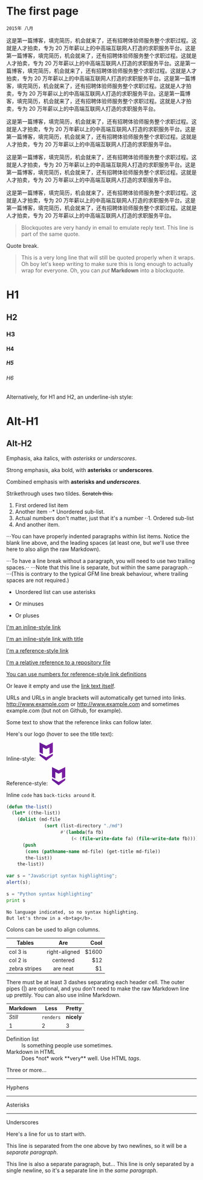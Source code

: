 # The first page

`2015年 八月`


这是第一篇博客，填完简历，机会就来了，还有招聘体验师服务整个求职过程。这就是人才拍卖，专为 20 万年薪以上的中高端互联网人打造的求职服务平台。这是第一篇博客，填完简历，机会就来了，还有招聘体验师服务整个求职过程。这就是人才拍卖，专为 20 万年薪以上的中高端互联网人打造的求职服务平台。这是第一篇博客，填完简历，机会就来了，还有招聘体验师服务整个求职过程。这就是人才拍卖，专为 20 万年薪以上的中高端互联网人打造的求职服务平台。这是第一篇博客，填完简历，机会就来了，还有招聘体验师服务整个求职过程。这就是人才拍卖，专为 20 万年薪以上的中高端互联网人打造的求职服务平台。这是第一篇博客，填完简历，机会就来了，还有招聘体验师服务整个求职过程。这就是人才拍卖，专为 20 万年薪以上的中高端互联网人打造的求职服务平台。


这是第一篇博客，填完简历，机会就来了，还有招聘体验师服务整个求职过程。这就是人才拍卖，专为 20 万年薪以上的中高端互联网人打造的求职服务平台。这是第一篇博客，填完简历，机会就来了，还有招聘体验师服务整个求职过程。这就是人才拍卖，专为 20 万年薪以上的中高端互联网人打造的求职服务平台。


这是第一篇博客，填完简历，机会就来了，还有招聘体验师服务整个求职过程。这就是人才拍卖，专为 20 万年薪以上的中高端互联网人打造的求职服务平台。这是第一篇博客，填完简历，机会就来了，还有招聘体验师服务整个求职过程。这就是人才拍卖，专为 20 万年薪以上的中高端互联网人打造的求职服务平台。


这是第一篇博客，填完简历，机会就来了，还有招聘体验师服务整个求职过程。这就是人才拍卖，专为 20 万年薪以上的中高端互联网人打造的求职服务平台。这是第一篇博客，填完简历，机会就来了，还有招聘体验师服务整个求职过程。这就是人才拍卖，专为 20 万年薪以上的中高端互联网人打造的求职服务平台。

> Blockquotes are very handy in email to emulate reply text.
> This line is part of the same quote.

Quote break.

> This is a very long line that will still be quoted properly when it wraps. Oh boy let's keep writing to make sure this is long enough to actually wrap for everyone. Oh, you can *put* **Markdown** into a blockquote.


# H1
## H2
### H3
#### H4
##### H5
###### H6

Alternatively, for H1 and H2, an underline-ish style:

Alt-H1
======

Alt-H2
------

Emphasis, aka italics, with *asterisks* or _underscores_.

Strong emphasis, aka bold, with **asterisks** or __underscores__.

Combined emphasis with **asterisks and _underscores_**.

Strikethrough uses two tildes. ~~Scratch this.~~

1. First ordered list item
2. Another item
⋅⋅* Unordered sub-list. 
1. Actual numbers don't matter, just that it's a number
⋅⋅1. Ordered sub-list
4. And another item.

⋅⋅⋅You can have properly indented paragraphs within list items. Notice the blank line above, and the leading spaces (at least one, but we'll use three here to also align the raw Markdown).

⋅⋅⋅To have a line break without a paragraph, you will need to use two trailing spaces.⋅⋅
⋅⋅⋅Note that this line is separate, but within the same paragraph.⋅⋅
⋅⋅⋅(This is contrary to the typical GFM line break behaviour, where trailing spaces are not required.)

* Unordered list can use asterisks
- Or minuses
+ Or pluses

[I'm an inline-style link](https://www.google.com)

[I'm an inline-style link with title](https://www.google.com "Google's Homepage")

[I'm a reference-style link][Arbitrary case-insensitive reference text]

[I'm a relative reference to a repository file](../blob/master/LICENSE)

[You can use numbers for reference-style link definitions][1]

Or leave it empty and use the [link text itself].

URLs and URLs in angle brackets will automatically get turned into links. 
http://www.example.com or <http://www.example.com> and sometimes 
example.com (but not on Github, for example).

Some text to show that the reference links can follow later.

[arbitrary case-insensitive reference text]: https://www.mozilla.org
[1]: http://slashdot.org
[link text itself]: http://www.reddit.com


Here's our logo (hover to see the title text):

Inline-style: 
![alt text](https://github.com/adam-p/markdown-here/raw/master/src/common/images/icon48.png "Logo Title Text 1")

Reference-style: 
![alt text][logo]

[logo]: https://github.com/adam-p/markdown-here/raw/master/src/common/images/icon48.png "Logo Title Text 2"


Inline `code` has `back-ticks around` it.

```lisp
(defun the-list()
  (let* ((the-list))
    (dolist (md-file
              (sort (list-directory "./md")
                    #'(lambda(fa fb)
                        (< (file-write-date fa) (file-write-date fb)))))
      (push
       (cons (pathname-name md-file) (get-title md-file))
       the-list))
    the-list))
```
```javascript
var s = "JavaScript syntax highlighting";
alert(s);
```
 
```python
s = "Python syntax highlighting"
print s
```
 
```
No language indicated, so no syntax highlighting. 
But let's throw in a <b>tag</b>.
```



Colons can be used to align columns.

| Tables        | Are           | Cool  |
| ------------- |:-------------:| -----:|
| col 3 is      | right-aligned | $1600 |
| col 2 is      | centered      |   $12 |
| zebra stripes | are neat      |    $1 |

There must be at least 3 dashes separating each header cell.
The outer pipes (|) are optional, and you don't need to make the 
raw Markdown line up prettily. You can also use inline Markdown.

Markdown | Less | Pretty
--- | --- | ---
*Still* | `renders` | **nicely**
1 | 2 | 3


<dl>
  <dt>Definition list</dt>
  <dd>Is something people use sometimes.</dd>

  <dt>Markdown in HTML</dt>
  <dd>Does *not* work **very** well. Use HTML <em>tags</em>.</dd>
  </dl>


Three or more...

---

Hyphens

***

Asterisks

___

Underscores

Here's a line for us to start with.

This line is separated from the one above by two newlines, so it will be a *separate paragraph*.

This line is also a separate paragraph, but...
This line is only separated by a single newline, so it's a separate line in the *same paragraph*.


